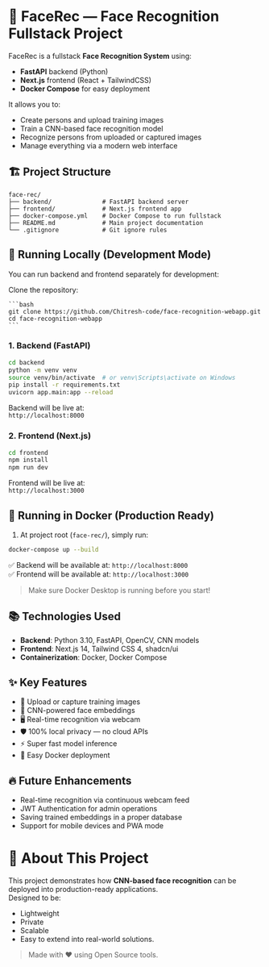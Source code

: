 # 🧠 FaceRec — Face Recognition Fullstack Project

FaceRec is a fullstack **Face Recognition System** using:

- **FastAPI** backend (Python)
- **Next.js** frontend (React + TailwindCSS)
- **Docker Compose** for easy deployment

It allows you to:
- Create persons and upload training images
- Train a CNN-based face recognition model
- Recognize persons from uploaded or captured images
- Manage everything via a modern web interface

## 🏗 Project Structure

```
face-rec/
├── backend/              # FastAPI backend server
├── frontend/             # Next.js frontend app
├── docker-compose.yml    # Docker Compose to run fullstack
├── README.md             # Main project documentation
└── .gitignore            # Git ignore rules
```

## 🚀 Running Locally (Development Mode)

You can run backend and frontend separately for development:

Clone the repository:

    ```bash
    git clone https://github.com/Chitresh-code/face-recognition-webapp.git
    cd face-recognition-webapp
    ```

### 1. Backend (FastAPI)

```bash
cd backend
python -m venv venv
source venv/bin/activate  # or venv\Scripts\activate on Windows
pip install -r requirements.txt
uvicorn app.main:app --reload
```

Backend will be live at:  
`http://localhost:8000`

### 2. Frontend (Next.js)

```bash
cd frontend
npm install
npm run dev
```

Frontend will be live at:  
`http://localhost:3000`

## 🐳 Running in Docker (Production Ready)

1. At project root (`face-rec/`), simply run:

```bash
docker-compose up --build
```

✅ Backend will be available at: `http://localhost:8000`  
✅ Frontend will be available at: `http://localhost:3000`

> Make sure Docker Desktop is running before you start!

## 📚 Technologies Used

- **Backend**: Python 3.10, FastAPI, OpenCV, CNN models
- **Frontend**: Next.js 14, Tailwind CSS 4, shadcn/ui
- **Containerization**: Docker, Docker Compose

## ✨ Key Features

- 📸 Upload or capture training images
- 🧠 CNN-powered face embeddings
- 🖥️ Real-time recognition via webcam
- 🛡️ 100% local privacy — no cloud APIs
- ⚡ Super fast model inference
- 🐳 Easy Docker deployment

## 🔥 Future Enhancements

- Real-time recognition via continuous webcam feed
- JWT Authentication for admin operations
- Saving trained embeddings in a proper database
- Support for mobile devices and PWA mode

# 🧠 About This Project

This project demonstrates how **CNN-based face recognition** can be deployed into production-ready applications.  
Designed to be:
- Lightweight
- Private
- Scalable
- Easy to extend into real-world solutions.

> Made with ❤️ using Open Source tools.